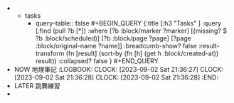 -
	- tasks
		- query-table:: false
		  #+BEGIN_QUERY
		  {:title [:h3 "Tasks" ]
		  :query [:find (pull ?b [*])
		  :where
		    [?b :block/marker ?marker]
		    [(missing? $ ?b :block/scheduled)]
		    [?b :block/page ?page]
		    [?page :block/original-name ?name]]
		  :breadcumb-show? false
		  :result-transform (fn [result]
		  (sort-by (fn [h]
		  (get h :block/created-at)) result))
		  :collapsed? false
		  }
		  #+END_QUERY
- NOW 地理筆記
  :LOGBOOK:
  CLOCK: [2023-09-02 Sat 21:36:27]
  CLOCK: [2023-09-02 Sat 21:36:28]
  CLOCK: [2023-09-02 Sat 21:36:28]
  :END:
- LATER 跳舞練習
-